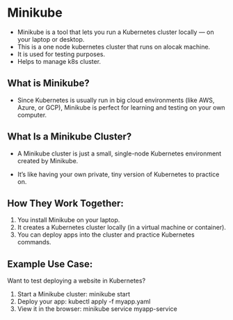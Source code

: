 # Minikube 
* Minikube is a tool that lets you run a Kubernetes cluster locally — on your laptop or desktop.
* This is a one node kubernetes cluster that runs on alocak machine. 
* It is used for testing purposes. 
* Helps to manage k8s cluster. 

## What is Minikube?

* Since Kubernetes is usually run in big cloud environments (like AWS, Azure, or GCP), Minikube is perfect for learning and testing on your own computer.

## What Is a Minikube Cluster?
* A Minikube cluster is just a small, single-node Kubernetes environment created by Minikube.

* It’s like having your own private, tiny version of Kubernetes to practice on.

## How They Work Together:
1. You install Minikube on your laptop.
2. It creates a Kubernetes cluster locally (in a virtual machine or container).
3. You can deploy apps into the cluster and practice Kubernetes commands.

## Example Use Case:
Want to test deploying a website in Kubernetes?
1. Start a Minikube cluster: minikube start
2. Deploy your app: kubectl apply -f myapp.yaml
3. View it in the browser: minikube service myapp-service

